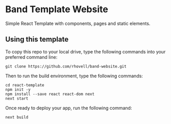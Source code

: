 # Band Template Website

Simple React Template with components, pages and static elements.

## Using this template

To copy this repo to your local drive, type the following commands into your preferred command line:

  `git clone https://github.com/rhovell/band-website.git`

Then to run the build environment, type the following commands:

  `cd react-template`<br/>
  `npm init -y`<br/>
  `npm install --save react react-dom next`<br/>
  `next start`

Once ready to deploy your app, run the following command:

  `next build`
